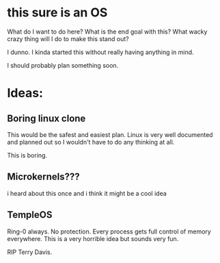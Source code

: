 # this sure is an OS

What do I want to do here? What is the end goal with this? What wacky
crazy thing will I do to make this stand out?

I dunno. I kinda started this without really having anything in mind.

I should probably plan something soon.

# Ideas:

## Boring linux clone
This would be the safest and easiest plan. Linux is very well documented
and planned out so I wouldn't have to do any thinking at all.

This is boring.

## Microkernels???
i heard about this once and i think it might be a cool idea

## TempleOS
Ring-0 always. No protection. Every process gets full control of memory 
everywhere. This is a very horrible idea but sounds very fun.

RIP Terry Davis.